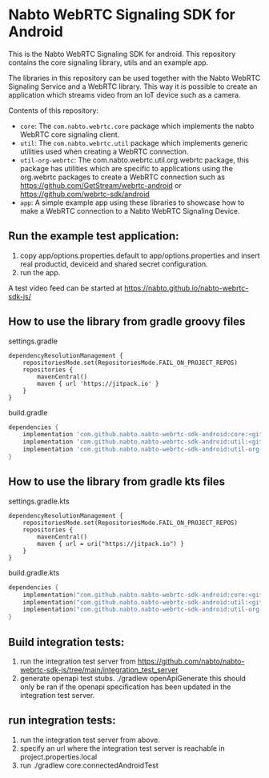 # Nabto WebRTC Signaling SDK for Android

This is the Nabto WebRTC Signaling SDK for android. This repository contains the
core signaling library, utils and an example app.

The libraries in this repository can be used together with the Nabto WebRTC
Signaling Service and a WebRTC library. This way it is possible to create an
application which streams video from an IoT device such as a camera.

Contents of this repository:
  * `core`: The `com.nabto.webrtc.core` package which implements the nabto
    WebRTC core signaling client.
  * `util`: The `com.nabto.webrtc.util` package which implements generic utilities
    used when creating a WebRTC connection.
  * `util-org-webrtc`: The com.nabto.webrtc.util.org.webrtc package, this
    package has utilities which are specific to applications using the
    org.webrtc packages to create a WebRTC connection such as
    https://github.com/GetStream/webrtc-android or
    https://github.com/webrtc-sdk/android
  * `app`: A simple example app using these libraries to showcase how to make a
    WebRTC connection to a Nabto WebRTC Signaling Device.

## Run the example test application:

1.  copy app/options.properties.default to app/options.properties and insert
    real productid, deviceid and shared secret configuration.
2.  run the app.

A test video feed can be started at https://nabto.github.io/nabto-webrtc-sdk-js/

## How to use the library from gradle groovy files

settings.gradle
```
dependencyResolutionManagement {
	repositoriesMode.set(RepositoriesMode.FAIL_ON_PROJECT_REPOS)
	repositories {
		mavenCentral()
		maven { url 'https://jitpack.io' }
	}
}
```

build.gradle
```groovy
dependencies {
	implementation 'com.github.nabto.nabto-webrtc-sdk-android:core:<gittag>'
  	implementation 'com.github.nabto.nabto-webrtc-sdk-android:util:<gittag>'
    implementation 'com.github.nabto.nabto-webrtc-sdk-android:util-org-webrtc:<gittag>'
}
```


## How to use the library from gradle kts files

settings.gradle.kts
```
dependencyResolutionManagement {
	repositoriesMode.set(RepositoriesMode.FAIL_ON_PROJECT_REPOS)
	repositories {
		mavenCentral()
		maven { url = uri("https://jitpack.io") }
	}
}
```

build.gradle.kts
```kotlin
dependencies {
	implementation("com.github.nabto.nabto-webrtc-sdk-android:core:<gittag>")
    implementation("com.github.nabto.nabto-webrtc-sdk-android:util:<gittag>")
    implementation("com.github.nabto.nabto-webrtc-sdk-android:util-org-webrtc:<gittag>")
}
```

## Build integration tests:

1. run the integration test server from https://github.com/nabto/nabto-webrtc-sdk-js/tree/main/integration_test_server
2. generate openapi test stubs. ./gradlew openApiGenerate this should only be ran if the openapi specification has been updated in the integration test server.

## run integration tests:

1. run the integration test server from above.
2. specify an url where the integration test server is reachable in project.properties.local
3. run ./gradlew core:connectedAndroidTest
